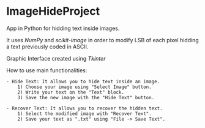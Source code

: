 # ImageHideProject
App in Python for hidding text inside images.

It uses _NumPy_ and _scikit-image_ in order to modify LSB of each pixel hidding a text previously coded in ASCII.

Graphic Interface created using _Tkinter_

How to use main functionalities:

    - Hide Text: It allows you to hide text inside an image.
        1) Choose your image using "Select Image" button.
        2) Write your text on the "Text" block.
        3) Save the new image with the "Hide Text" button.
        
    - Recover Text: It allows you to recover the hidden text.
        1) Select the modified image with "Recover Text".
        2) Save your text as ".txt" using "File -> Save Text".